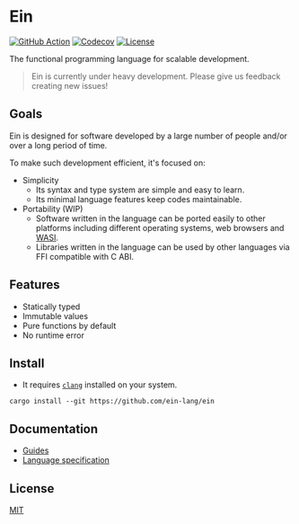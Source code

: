 # Ein

[![GitHub Action](https://img.shields.io/github/workflow/status/ein-lang/ein/test?style=flat-square)](https://github.com/ein-lang/ein/actions)
[![Codecov](https://img.shields.io/codecov/c/github/ein-lang/ein.svg?style=flat-square)](https://codecov.io/gh/ein-lang/ein)
[![License](https://img.shields.io/github/license/ein-lang/ein.svg?style=flat-square)](LICENSE)

The functional programming language for scalable development.

> Ein is currently under heavy development. Please give us feedback creating new issues!

## Goals

Ein is designed for software developed by a large number of people and/or over a long period of time.

To make such development efficient, it's focused on:

- Simplicity
  - Its syntax and type system are simple and easy to learn.
  - Its minimal language features keep codes maintainable.
- Portability (WIP)
  - Software written in the language can be ported easily to other platforms including different operating systems, web browsers and [WASI](https://wasi.dev/).
  - Libraries written in the language can be used by other languages via FFI compatible with C ABI.

## Features

- Statically typed
- Immutable values
- Pure functions by default
- No runtime error

## Install

- It requires [`clang`](https://clang.llvm.org/) installed on your system.

```
cargo install --git https://github.com/ein-lang/ein
```

## Documentation

- [Guides](doc/guides.md)
- [Language specification](doc/language_specification.md)

## License

[MIT](LICENSE)
